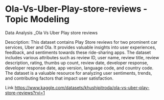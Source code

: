 # Ola-Vs-Uber-Play-store-reviews - Topic Modeling 
Data Analysis _Ola Vs Uber Play store reviews


Description:
This dataset contains Play Store reviews for two prominent car services, Uber and Ola. It provides valuable insights into user experiences, feedback, and sentiments towards these ride-sharing apps. The dataset includes various attributes such as review ID, user name, review title, review description, rating, thumbs up count, review date, developer response, developer response date, app version, language code, and country code. The dataset is a valuable resource for analyzing user sentiments, trends, and contributing factors that impact user satisfaction.


Link
https://www.kaggle.com/datasets/khushipitroda/ola-vs-uber-play-store-reviews?rvi=1

